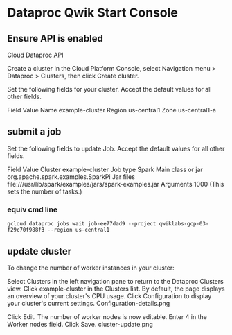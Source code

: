 # Dataproc Qwik Start Console

## Ensure API is enabled

Cloud Dataproc API

Create a cluster
In the Cloud Platform Console, select Navigation menu > Dataproc > Clusters, then click Create cluster.

Set the following fields for your cluster. Accept the default values for all other fields.

Field	Value
Name	example-cluster
Region	us-central1
Zone	us-central1-a

## submit a job

Set the following fields to update Job. Accept the default values for all other fields.

Field	Value
Cluster	example-cluster
Job type	Spark
Main class or jar	org.apache.spark.examples.SparkPi
Jar files	file:///usr/lib/spark/examples/jars/spark-examples.jar
Arguments	1000 (This sets the number of tasks.)

### equiv cmd line

```
gcloud dataproc jobs wait job-ee77dad9 --project qwiklabs-gcp-03-f29c70f988f3 --region us-central1
```



## update cluster

To change the number of worker instances in your cluster:

Select Clusters in the left navigation pane to return to the Dataproc Clusters view.
Click example-cluster in the Clusters list. By default, the page displays an overview of your cluster's CPU usage.
Click Configuration to display your cluster's current settings.
Configuration-details.png

Click Edit. The number of worker nodes is now editable.
Enter 4 in the Worker nodes field.
Click Save.
cluster-update.png


